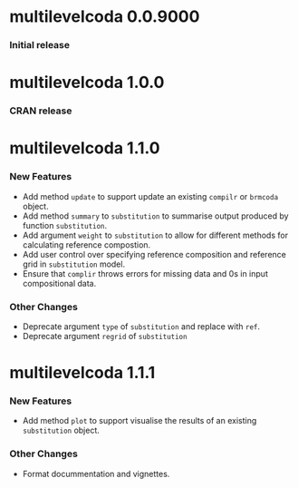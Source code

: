 # multilevelcoda 0.0.9000

### Initial release

# multilevelcoda 1.0.0

### CRAN release

# multilevelcoda 1.1.0

### New Features

* Add method `update` to support update an existing `compilr` or `brmcoda` object.
* Add method `summary` to `substitution` to summarise output produced by function `substitution`.
* Add argument `weight` to `substitution` to allow for different methods for calculating reference compostion.
* Add user control over specifying reference composition and reference grid in `substitution` model.
* Ensure that `complir` throws errors for missing data and 0s in input compositional data.

### Other Changes

* Deprecate argument `type` of `substitution` and replace with `ref`.
* Deprecate argument `regrid` of `substitution`

# multilevelcoda 1.1.1

### New Features

* Add method `plot` to support visualise the results of an existing `substitution` object.

### Other Changes

* Format docummentation and vignettes.


